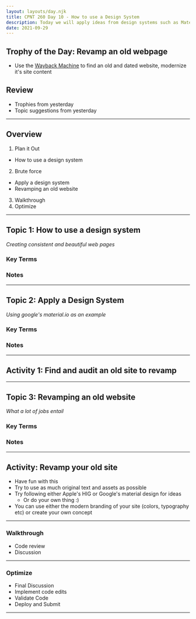 ```yaml
---
layout: layouts/day.njk
title: CPNT 260 Day 10 - How to use a Design System
description: Today we will apply ideas from design systems such as Material.io to our html and css. This class will be a summarization of the code we have learned over the past 9 days. We will have fun revamping old and outdated web designs found on the waybackmachine.
date: 2021-09-29
---
```

## Trophy of the Day: Revamp an old webpage
- Use the [Wayback Machine](https://web.archive.org/) to find an old and dated website, modernize it's site content

## Review
- Trophies from yesterday
- Topic suggestions from yesterday

---
## Overview
1. Plan it Out
  - How to use a design system
2. Brute force
  - Apply a design system
  - Revamping an old website
3. Walkthrough
4. Optimize

---
## Topic 1: How to use a design system
_Creating consistent and beautiful web pages_

### Key Terms

### Notes

---
## Topic 2: Apply a Design System
_Using google's material.io as an example_

### Key Terms

### Notes

---
## Activity 1: Find and audit an old site to revamp

---
## Topic 3: Revamping an old website
_What a lot of jobs entail_

### Key Terms

### Notes

---
## Activity: Revamp your old site
- Have fun with this
- Try to use as much original text and assets as possible
- Try following either Apple's HIG or Google's material design for ideas
  - Or do your own thing :)
- You can use either the modern branding of your site (colors, typography etc) or create your own concept

---
### Walkthrough
- Code review
- Discussion

---
### Optimize
- Final Discussion
- Implement code edits
- Validate Code
- Deploy and Submit

---
